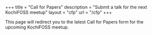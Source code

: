+++
title = "Call for Papers"
description = "Submit a talk for the next KochiFOSS meetup"
layout = "cfp"
url = "/cfp"
+++

This page will redirect you to the latest Call for Papers form for the upcoming KochiFOSS meetup. 